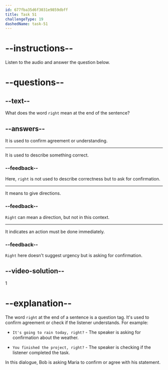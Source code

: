 ```yaml
---
id: 677fba35d6f3031e9859dbff
title: Task 51
challengeType: 19
dashedName: task-51
---
```


<!-- (Audio) Bob: If we don't back up regularly, we could lose important information, right? -->

# --instructions--

Listen to the audio and answer the question below.

# --questions--

## --text--

What does the word `right` mean at the end of the sentence?

## --answers--

It is used to confirm agreement or understanding.

---

It is used to describe something correct.

### --feedback--

Here, `right` is not used to describe correctness but to ask for confirmation.

---

It means to give directions.

### --feedback--

`Right` can mean a direction, but not in this context.

---

It indicates an action must be done immediately.

### --feedback--

`Right` here doesn't suggest urgency but is asking for confirmation.

## --video-solution--

1

# --explanation--

The word `right` at the end of a sentence is a question tag. It's used to confirm agreement or check if the listener understands. For example:

- `It's going to rain today, right?` - The speaker is asking for confirmation about the weather.

- `You finished the project, right?` - The speaker is checking if the listener completed the task.

In this dialogue, Bob is asking Maria to confirm or agree with his statement.
